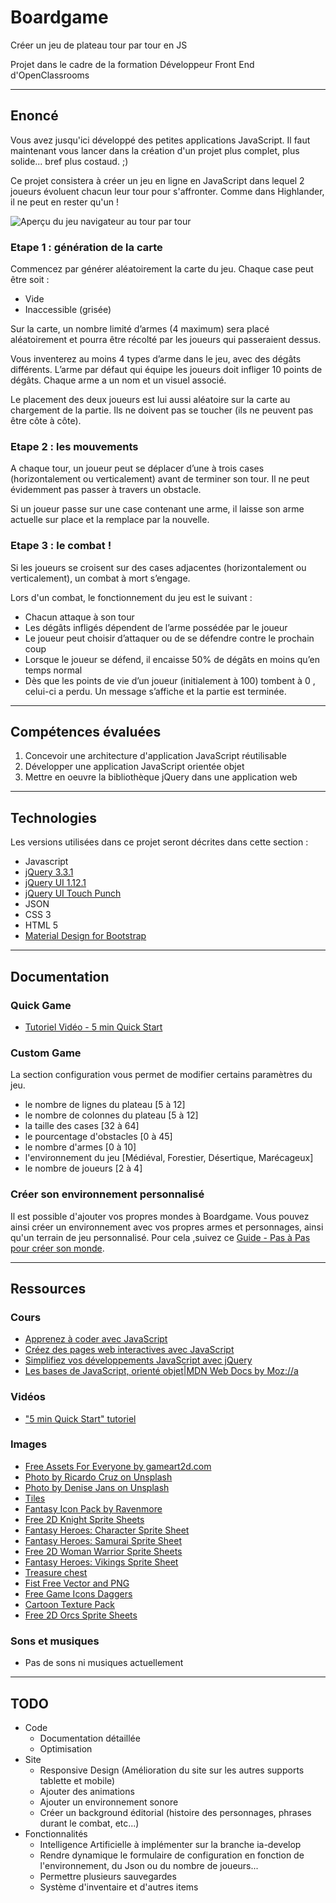 # Boardgame
Créer un jeu de plateau tour par tour en JS

Projet dans le cadre de la formation Développeur Front End d'OpenClassrooms

----
## Enoncé
Vous avez jusqu'ici développé des petites applications JavaScript. Il faut maintenant vous lancer dans la création d'un projet plus complet, plus solide... bref plus costaud. ;)

Ce projet consistera à créer un jeu en ligne en JavaScript dans lequel 2 joueurs évoluent chacun leur tour pour s'affronter. Comme dans Highlander, il ne peut en rester qu'un !


![Aperçu du jeu navigateur au tour par tour](https://sdz-upload.s3.amazonaws.com/prod/upload/apercu15.png)

### Etape 1 : génération de la carte
Commencez par générer aléatoirement la carte du jeu. Chaque case peut être soit :

* Vide
* Inaccessible (grisée)

Sur la carte, un nombre limité d’armes (4 maximum) sera placé aléatoirement et pourra être récolté par les joueurs qui passeraient dessus.

Vous inventerez au moins 4 types d’arme dans le jeu, avec des dégâts différents. L’arme par défaut qui équipe les joueurs doit infliger 10 points de dégâts. Chaque arme a un nom et un visuel associé.

Le placement des deux joueurs est lui aussi aléatoire sur la carte au chargement de la partie. 
Ils ne doivent pas se toucher (ils ne peuvent pas être côte à côte).

### Etape 2 : les mouvements

A chaque tour, un joueur peut se déplacer d’une à trois cases (horizontalement ou verticalement) avant de terminer son tour. 
Il ne peut évidemment pas passer à travers un obstacle.

Si un joueur passe sur une case contenant une arme, il laisse son arme actuelle sur place et la remplace par la nouvelle.

### Etape 3 : le combat !

Si les joueurs se croisent sur des cases adjacentes (horizontalement ou verticalement), un combat à mort s’engage.

Lors d'un combat, le fonctionnement du jeu est le suivant :

* Chacun attaque à son tour
* Les dégâts infligés dépendent de l’arme possédée par le joueur
* Le joueur peut choisir d’attaquer ou de se défendre contre le prochain coup
* Lorsque le joueur se défend, il encaisse 50% de dégâts en moins qu’en temps normal
* Dès que les points de vie d’un joueur (initialement à 100) tombent à 0 , celui-ci a perdu. Un message s’affiche et la partie est terminée.

----
## Compétences évaluées

1. Concevoir une architecture d'application JavaScript réutilisable
2. Développer une application JavaScript orientée objet
3. Mettre en oeuvre la bibliothèque jQuery dans une application web

----
## Technologies

Les versions utilisées dans ce projet seront décrites dans cette section :

* Javascript
* [jQuery 3.3.1](https://jquery.com/)
* [jQuery UI 1.12.1](https://jqueryui.com/)
* [jQuery UI Touch Punch](http://touchpunch.furf.com/)
* JSON
* CSS 3
* HTML 5
* [Material Design for Bootstrap](https://mdbootstrap.com/)

----
## Documentation

### Quick Game 

* [Tutoriel Vidéo - 5 min Quick Start]()

### Custom Game

La section configuration vous permet de modifier certains paramètres du jeu.

* le nombre de lignes du plateau [5 à 12]
* le nombre de colonnes du plateau [5 à 12]
* la taille des cases [32 à 64]
* le pourcentage d'obstacles [0 à 45]
* le nombre d'armes [0 à 10]
* l'environnement du jeu [Médiéval, Forestier, Désertique, Marécageux]
* le nombre de joueurs [2 à 4]

### Créer son environnement personnalisé

Il est possible d'ajouter vos propres mondes à Boardgame.
Vous pouvez ainsi créer un environnement avec vos propres armes et personnages, ainsi qu'un terrain de jeu personnalisé.
Pour cela ,suivez ce [Guide - Pas à Pas pour créer son monde](https://emeric.hochart.info/boardgame/how_to_create_your_own_world.pdf). 

----
## Ressources

### Cours

* [Apprenez à coder avec JavaScript](https://openclassrooms.com/fr/courses/2984401-apprenez-a-coder-avec-javascript)
* [Créez des pages web interactives avec JavaScript](https://openclassrooms.com/fr/courses/3306901-creez-des-pages-web-interactives-avec-javascript)
* [Simplifiez vos développements JavaScript avec jQuery](https://openclassrooms.com/fr/courses/1631636-simplifiez-vos-developpements-javascript-avec-jquery)
* [Les bases de JavaScript, orienté objet|MDN Web Docs by Moz://a](https://developer.mozilla.org/fr/docs/Learn/JavaScript/Objects/Basics)

### Vidéos

* ["5 min Quick Start" tutoriel](https://www.youtube.com/watch?v=6I-il-HaSsY&feature=youtu.be)

### Images

* [Free Assets For Everyone by gameart2d.com](https://www.gameart2d.com/freebies.html)
* [Photo by Ricardo Cruz on Unsplash](https://unsplash.com/photos/DCqvWkXF74Q)
* [Photo by Denise Jans on Unsplash](https://unsplash.com/photos/4UZBd5Zw56U)
* [Tiles](https://inscope.itch.io/)
* [Fantasy Icon Pack by Ravenmore](https://ravenmore.itch.io/fantasy-icon-pack)
* [Free 2D Knight Sprite Sheets](https://free-game-assets.itch.io/free-2d-knight-sprite-sheets)
* [Fantasy Heroes: Character Sprite Sheet](https://ragewortt.itch.io/fantasy-heroes-character-sprites)
* [Fantasy Heroes: Samurai Sprite Sheet](https://ragewortt.itch.io/fantasy-heroes-samurai-sprite-sheet)
* [Free 2D Woman Warrior Sprite Sheets](https://free-game-assets.itch.io/free-2d-woman-warrior-sprite-sheets)
* [Fantasy Heroes: Vikings Sprite Sheet](https://ragewortt.itch.io/fantasy-heroes-vikings-sprite-sheet)
* [Treasure chest](https://pngtree.com/freepng/treasure-chest_3450007.html)
* [Fist Free Vector and PNG](https://pngtree.com/freepng/fist_669076.html)
* [Free Game Icons Daggers](https://free-game-assets.itch.io/free-game-icons-daggers)
* [Cartoon Texture Pack](https://slurpcanon.itch.io/cartoon-texture-pack)
* [Free 2D Orcs Sprite Sheets](https://free-game-assets.itch.io/free-2d-orcs-sprite-sheets)

### Sons et musiques

* Pas de sons ni musiques actuellement

----
## TODO

* Code
    * Documentation détaillée
    * Optimisation
* Site
    * Responsive Design (Amélioration du site sur les autres supports tablette et mobile)
    * Ajouter des animations
    * Ajouter un environnement sonore
    * Créer un background éditorial (histoire des personnages, phrases durant le combat, etc...)
* Fonctionnalités
    * Intelligence Artificielle à implémenter sur la branche ia-develop
    * Rendre dynamique le formulaire de configuration en fonction de l'environnement, du Json ou du nombre de joueurs...
    * Permettre plusieurs sauvegardes
    * Système d'inventaire et d'autres items